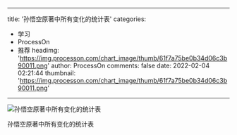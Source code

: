 
---
title: '孙悟空原著中所有变化的统计表'
categories: 
 - 学习
 - ProcessOn
 - 推荐
headimg: 'https://img.processon.com/chart_image/thumb/61f7a75be0b34d06c3b90011.png'
author: ProcessOn
comments: false
date: 2022-02-04 02:21:44
thumbnail: 'https://img.processon.com/chart_image/thumb/61f7a75be0b34d06c3b90011.png'
---

<div>   
<img class="thumb" alt="孙悟空原著中所有变化的统计表" src="https://img.processon.com/chart_image/thumb/61f7a75be0b34d06c3b90011.png" referrerpolicy="no-referrer">
<p>孙悟空原著中所有变化的统计表</p>  
</div>
            